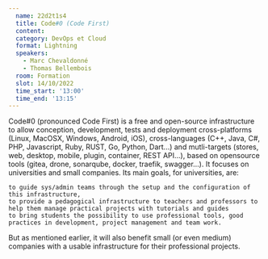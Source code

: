 ```yaml
---
  name: 22d2t1s4
  title: Code#0 (Code First)
  content:
  category: DevOps et Cloud
  format: Lightning
  speakers: 
    - Marc Chevaldonné
    - Thomas Bellembois
  room: Formation
  slot: 14/10/2022
  time_start: '13:00'
  time_end: '13:15'
---
```


Code#0 (pronounced Code First) is a free and open-source infrastructure to allow conception, development, tests and deployment cross-platforms (Linux, MacOSX, Windows, Android, iOS), cross-languages (C++, Java, C#, PHP, Javascript, Ruby, RUST, Go, Python, Dart...) and mutli-targets (stores, web, desktop, mobile, plugin, container, REST API...), based on opensource tools (gitea, drone, sonarqube, docker, traefik, swagger…). It focuses on universities and small companies. Its main goals, for universities, are:

    to guide sys/admin teams through the setup and the configuration of this infrastructure,
    to provide a pedagogical infrastructure to teachers and professors to help them manage practical projects with tutorials and guides
    to bring students the possibility to use professional tools, good practices in development, project management and team work.

But as mentioned earlier, it will also benefit small (or even medium) companies with a usable infrastructure for their professional projects.
